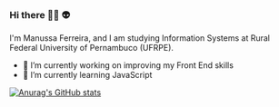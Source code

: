 ### Hi there :woman_technologist: :alien: 

I'm Manussa Ferreira, and I am studying Information Systems at Rural Federal University of Pernambuco (UFRPE).

- 🔭 I’m currently working on improving my Front End skills
- 🌱 I’m currently learning JavaScript

[![Anurag's GitHub stats](https://github-readme-stats.vercel.app/api?username=manuferreira&count_private=true&show_icons=true&theme=radical)](https://github.com/anuraghazra/github-readme-stats)
